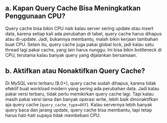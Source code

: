 ## a. Kapan Query Cache Bisa Meningkatkan Penggunaan CPU?

Query cache bisa bikin CPU naik kalau server sering update atau insert data, karena setiap kali ada perubahan di tabel, query cache harus dihapus atau di-update. Jadi, bukannya membantu, malah bikin kerjaan tambahan buat CPU. Selain itu, query cache juga pakai global lock, jadi kalau satu thread lagi pakai cache, yang lain harus nunggu. Ini bisa bikin bottleneck di CPU, terutama kalau banyak query yang dijalankan bersamaan.

## b. Aktifkan atau Nonaktifkan Query Cache?

Di MySQL versi terbaru (8.0+), query cache sudah dihapus, karena tidak efektif buat workload modern yang sering ada perubahan data. Jadi kalau pakai versi terbaru, tidak perlu memikirkan query cache lagi. Tapi kalau masih pakai versi lama dan banyak operasi write, lebih baik dinonaktifkan aja query cache (`query_cache_type=OFF`). Kalau servernya lebih banyak query baca dan jarang update, query cache bisa membantu, tapi tetap harus hati-hati supaya tidak membebani CPU.

